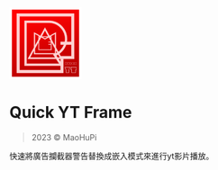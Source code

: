 ![quickYTFrame_logo](/image/logo_128.png)
# Quick YT Frame
> 2023 &copy; MaoHuPi

快速將廣告攔截器警告替換成嵌入模式來進行yt影片播放。
